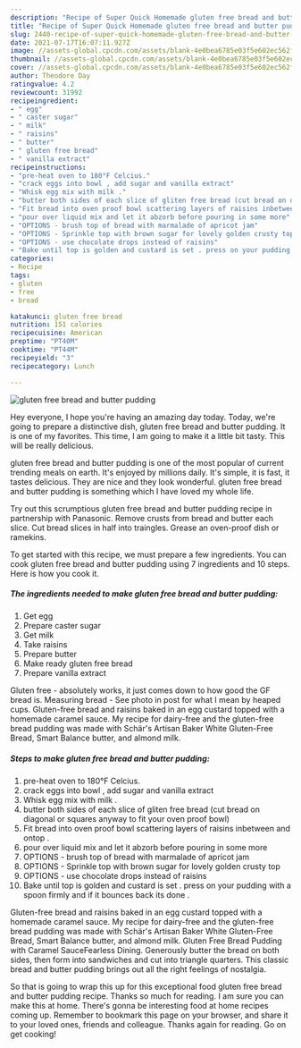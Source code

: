 ```yaml
---
description: "Recipe of Super Quick Homemade gluten free bread and butter pudding"
title: "Recipe of Super Quick Homemade gluten free bread and butter pudding"
slug: 2440-recipe-of-super-quick-homemade-gluten-free-bread-and-butter-pudding
date: 2021-07-17T16:07:11.927Z
image: //assets-global.cpcdn.com/assets/blank-4e0bea6785e03f5e602ec562f230caae08da540cada707380b4fe1bbebba43da.png
thumbnail: //assets-global.cpcdn.com/assets/blank-4e0bea6785e03f5e602ec562f230caae08da540cada707380b4fe1bbebba43da.png
cover: //assets-global.cpcdn.com/assets/blank-4e0bea6785e03f5e602ec562f230caae08da540cada707380b4fe1bbebba43da.png
author: Theodore Day
ratingvalue: 4.2
reviewcount: 31992
recipeingredient:
- " egg"
- " caster sugar"
- " milk"
- " raisins"
- " butter"
- " gluten free bread"
- " vanilla extract"
recipeinstructions:
- "pre-heat oven to 180°F Celcius."
- "crack eggs into bowl , add sugar and vanilla extract"
- "Whisk egg mix with milk ."
- "butter both sides of each slice of gliten free bread (cut bread on diagonal or squares anyway to fit your oven proof bowl)"
- "Fit bread into oven proof bowl scattering layers of raisins inbetween and ontop ."
- "pour over liquid mix and let it abzorb before pouring in some more"
- "OPTIONS - brush top of bread with marmalade of apricot jam"
- "OPTIONS - Sprinkle top with brown sugar for lovely golden crusty top"
- "OPTIONS - use chocolate drops instead of raisins"
- "Bake until top is golden and custard is set . press on your pudding with a spoon firmly and if it bounces back its done ."
categories:
- Recipe
tags:
- gluten
- free
- bread

katakunci: gluten free bread 
nutrition: 151 calories
recipecuisine: American
preptime: "PT40M"
cooktime: "PT44M"
recipeyield: "3"
recipecategory: Lunch

---
```



![gluten free bread and butter pudding](//assets-global.cpcdn.com/assets/blank-4e0bea6785e03f5e602ec562f230caae08da540cada707380b4fe1bbebba43da.png)

Hey everyone, I hope you're having an amazing day today. Today, we're going to prepare a distinctive dish, gluten free bread and butter pudding. It is one of my favorites. This time, I am going to make it a little bit tasty. This will be really delicious.

gluten free bread and butter pudding is one of the most popular of current trending meals on earth. It's enjoyed by millions daily. It's simple, it is fast, it tastes delicious. They are nice and they look wonderful. gluten free bread and butter pudding is something which I have loved my whole life.

Try out this scrumptious gluten free bread and butter pudding recipe in partnership with Panasonic. Remove crusts from bread and butter each slice. Cut bread slices in half into traingles. Grease an oven-proof dish or ramekins.


To get started with this recipe, we must prepare a few ingredients. You can cook gluten free bread and butter pudding using 7 ingredients and 10 steps. Here is how you cook it.

<!--inarticleads1-->

##### The ingredients needed to make gluten free bread and butter pudding:

1. Get  egg
1. Prepare  caster sugar
1. Get  milk
1. Take  raisins
1. Prepare  butter
1. Make ready  gluten free bread
1. Prepare  vanilla extract


Gluten free - absolutely works, it just comes down to how good the GF bread is. Measuring bread - See photo in post for what I mean by heaped cups. Gluten-free bread and raisins baked in an egg custard topped with a homemade caramel sauce. My recipe for dairy-free and the gluten-free bread pudding was made with Schär&#39;s Artisan Baker White Gluten-Free Bread, Smart Balance butter, and almond milk. 

<!--inarticleads2-->

##### Steps to make gluten free bread and butter pudding:

1. pre-heat oven to 180°F Celcius.
1. crack eggs into bowl , add sugar and vanilla extract
1. Whisk egg mix with milk .
1. butter both sides of each slice of gliten free bread (cut bread on diagonal or squares anyway to fit your oven proof bowl)
1. Fit bread into oven proof bowl scattering layers of raisins inbetween and ontop .
1. pour over liquid mix and let it abzorb before pouring in some more
1. OPTIONS - brush top of bread with marmalade of apricot jam
1. OPTIONS - Sprinkle top with brown sugar for lovely golden crusty top
1. OPTIONS - use chocolate drops instead of raisins
1. Bake until top is golden and custard is set . press on your pudding with a spoon firmly and if it bounces back its done .


Gluten-free bread and raisins baked in an egg custard topped with a homemade caramel sauce. My recipe for dairy-free and the gluten-free bread pudding was made with Schär&#39;s Artisan Baker White Gluten-Free Bread, Smart Balance butter, and almond milk. Gluten Free Bread Pudding with Caramel SauceFearless Dining. Generously butter the bread on both sides, then form into sandwiches and cut into triangle quarters. This classic bread and butter pudding brings out all the right feelings of nostalgia. 

So that is going to wrap this up for this exceptional food gluten free bread and butter pudding recipe. Thanks so much for reading. I am sure you can make this at home. There's gonna be interesting food at home recipes coming up. Remember to bookmark this page on your browser, and share it to your loved ones, friends and colleague. Thanks again for reading. Go on get cooking!
